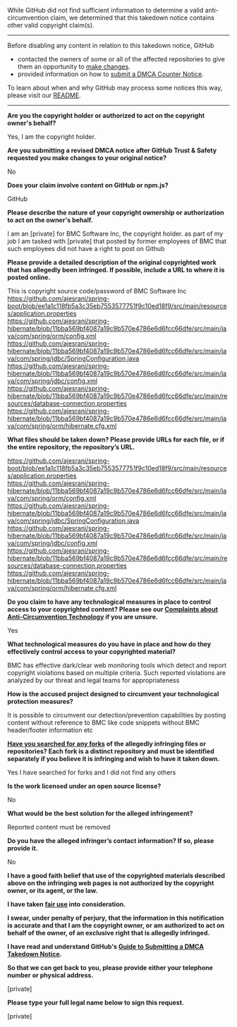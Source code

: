 While GitHub did not find sufficient information to determine a valid anti-circumvention claim, we determined that this takedown notice contains other valid copyright claim(s).

---

Before disabling any content in relation to this takedown notice, GitHub
- contacted the owners of some or all of the affected repositories to give them an opportunity to [make changes](https://docs.github.com/en/github/site-policy/dmca-takedown-policy#a-how-does-this-actually-work).
- provided information on how to [submit a DMCA Counter Notice](https://docs.github.com/en/articles/guide-to-submitting-a-dmca-counter-notice).

To learn about when and why GitHub may process some notices this way, please visit our [README](https://github.com/github/dmca/blob/master/README.md#anatomy-of-a-takedown-notice).

---

**Are you the copyright holder or authorized to act on the copyright owner's behalf?**

Yes, I am the copyright holder.

**Are you submitting a revised DMCA notice after GitHub Trust & Safety requested you make changes to your original notice?**

No

**Does your claim involve content on GitHub or npm.js?**

GitHub

**Please describe the nature of your copyright ownership or authorization to act on the owner's behalf.**

I am an [private] for BMC Software Inc, the copyright holder. as part of my job I am tasked with [private] that posted by former employees of BMC that such employees did not have a right to post on Github

**Please provide a detailed description of the original copyrighted work that has allegedly been infringed. If possible, include a URL to where it is posted online.**

This is copyright source code/password of BMC Software Inc  
https://github.com/ajesrani/spring-boot/blob/ee1a1c118fb5a3c35eb7553577751f9c10ed18f9/src/main/resources/application.properties  
https://github.com/ajesrani/spring-hibernate/blob/11bba569bf4087a19c9b570e4786e6d6fcc66dfe/src/main/java/com/spring/orm/config.xml  
https://github.com/ajesrani/spring-hibernate/blob/11bba569bf4087a19c9b570e4786e6d6fcc66dfe/src/main/java/com/spring/jdbc/SpringConfiguration.java  
https://github.com/ajesrani/spring-hibernate/blob/11bba569bf4087a19c9b570e4786e6d6fcc66dfe/src/main/java/com/spring/jdbc/config.xml  
https://github.com/ajesrani/spring-hibernate/blob/11bba569bf4087a19c9b570e4786e6d6fcc66dfe/src/main/resources/database-connection.properties  
https://github.com/ajesrani/spring-hibernate/blob/11bba569bf4087a19c9b570e4786e6d6fcc66dfe/src/main/java/com/spring/orm/hibernate.cfg.xml  

**What files should be taken down? Please provide URLs for each file, or if the entire repository, the repository’s URL.**

https://github.com/ajesrani/spring-boot/blob/ee1a1c118fb5a3c35eb7553577751f9c10ed18f9/src/main/resources/application.properties  
https://github.com/ajesrani/spring-hibernate/blob/11bba569bf4087a19c9b570e4786e6d6fcc66dfe/src/main/java/com/spring/orm/config.xml  
https://github.com/ajesrani/spring-hibernate/blob/11bba569bf4087a19c9b570e4786e6d6fcc66dfe/src/main/java/com/spring/jdbc/SpringConfiguration.java  
https://github.com/ajesrani/spring-hibernate/blob/11bba569bf4087a19c9b570e4786e6d6fcc66dfe/src/main/java/com/spring/jdbc/config.xml  
https://github.com/ajesrani/spring-hibernate/blob/11bba569bf4087a19c9b570e4786e6d6fcc66dfe/src/main/resources/database-connection.properties  
https://github.com/ajesrani/spring-hibernate/blob/11bba569bf4087a19c9b570e4786e6d6fcc66dfe/src/main/java/com/spring/orm/hibernate.cfg.xml  

**Do you claim to have any technological measures in place to control access to your copyrighted content? Please see our <a href="https://docs.github.com/articles/guide-to-submitting-a-dmca-takedown-notice#complaints-about-anti-circumvention-technology">Complaints about Anti-Circumvention Technology</a> if you are unsure.**

Yes

**What technological measures do you have in place and how do they effectively control access to your copyrighted material?**

BMC has effective dark/clear web monitoring tools which detect and report copyright violations based on multiple criteria. Such reported violations are analyzed by our threat and legal teams for appropriateness

**How is the accused project designed to circumvent your technological protection measures?**

It is possible to circumvent our detection/prevention capabilities by posting content without reference to BMC like code snippets without BMC header/footer information etc

**<a href="https://docs.github.com/articles/dmca-takedown-policy#b-what-about-forks-or-whats-a-fork">Have you searched for any forks</a> of the allegedly infringing files or repositories? Each fork is a distinct repository and must be identified separately if you believe it is infringing and wish to have it taken down.**

Yes I have searched for forks and I did not find any others

**Is the work licensed under an open source license?**

No

**What would be the best solution for the alleged infringement?**

Reported content must be removed

**Do you have the alleged infringer’s contact information? If so, please provide it.**

No

**I have a good faith belief that use of the copyrighted materials described above on the infringing web pages is not authorized by the copyright owner, or its agent, or the law.**

**I have taken <a href="https://www.lumendatabase.org/topics/22">fair use</a> into consideration.**

**I swear, under penalty of perjury, that the information in this notification is accurate and that I am the copyright owner, or am authorized to act on behalf of the owner, of an exclusive right that is allegedly infringed.**

**I have read and understand GitHub's <a href="https://docs.github.com/articles/guide-to-submitting-a-dmca-takedown-notice/">Guide to Submitting a DMCA Takedown Notice</a>.**

**So that we can get back to you, please provide either your telephone number or physical address.**

[private]

**Please type your full legal name below to sign this request.**

[private]
